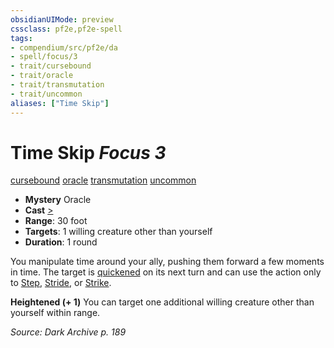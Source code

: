 ```yaml
---
obsidianUIMode: preview
cssclass: pf2e,pf2e-spell
tags:
- compendium/src/pf2e/da
- spell/focus/3
- trait/cursebound
- trait/oracle
- trait/transmutation
- trait/uncommon
aliases: ["Time Skip"]
---
```

# Time Skip *Focus 3*   
[cursebound](cursebound-apg.md "Cursebound Spell Trait")  [oracle](Reference/Rules/Traits/oracle-apg.md "Oracle Class Trait")  [transmutation](transmutation.md "Transmutation School Trait")  [uncommon](uncommon.md "Uncommon Rarity Trait")  

- **Mystery** Oracle
- **Cast** [>](chapter-9-playing-the-game.md#Actions "Single Action") 
- **Range**: 30 foot
- **Targets**: 1 willing creature other than yourself
- **Duration**: 1 round

You manipulate time around your ally, pushing them forward a few moments in time. The target is [quickened](conditions.md#Quickened) on its next turn and can use the action only to [Step](step.md), [Stride](stride.md), or [Strike](strike.md).

**Heightened (+ 1)** You can target one additional willing creature other than yourself within range.

*Source: Dark Archive p. 189*